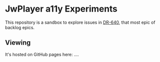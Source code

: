 # JwPlayer a11y Experiments

This repository is a sandbox to explore issues in [DR-640](https://jira.nypl.org/browse/DR-640), that most epic of backlog epics.

## Viewing

It's hosted on GitHub pages here: ....
